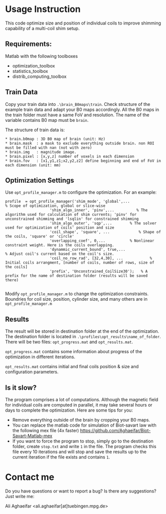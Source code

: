 # Usage Instruction
This code optimize size and position of individual coils to improve shimming capability of a multi-coil shim setup.
## Requirements:
Matlab with the following toolboxes 
* optimization_toolbox
* statistics_toolbox
* distrib_computing_toolbox
## Train Data
Copy your train data into `.\brain_B0maps\train`. Check structure of the example train data and adapt your B0 maps accordingly. All the B0 maps in the train folder must have a same FoV and resolution. The name of the variable contains B0 map must be `brain`. 

The structure of train data is:
```
* brain.b0map : 3D B0 map of brain (unit: Hz)
* brain.mask  : a mask to exclude everything outside brain. non ROI must be filled with nan (not with zero)
* brain.img   : magnitude image.
* brain.pixel : [x,y,z] number of voxels in each dimension
* brain.fov   : [x1,y1,z1;x2,y2,z2] define beginning and end of FoV in each dimension (unit: mm)
```
## Optimization Settings 
Use `opt_profile_manager.m` to configure the optimization. For an example:
```
profile  = opt_profile_manager('shim_mode', 'global',...              % Scope of optimization, global or slice-wise
					'shim_algo_inner', 'pinv',...          % The algorithm used for calculation of shim currents; 'pinv' for unconstrained shimming and 'lsqlin' for constrained shimming
					'shim_algo_outer', 'sqp',...		% The solver used for optimization of coils' position and size
					'coil_shape', 'square', ...             % Shape of the coils, 'square' or 'circle' 
					'overlapping_coef', 0,...			% Nonlinear constraint weight. Here is the coils overlapping. 
					'dynammic_current_bound', true,...                    % Adjust coil's current based on the coil's size.          
					'coil_no_row_rad', [32,4,30], ...            % Initial coils arrangment, [number of coils, number of rows, size of the coils]
					'prefix', 'Unconstrained_CoilSize30');   % A prefix for the name of destination folder (results will be saved there)
                               
```
Modify `opt_profile_manager.m` to change the optimization constraints. Boundries for coil size, position, cylinder size, and many others are in `opt_profile_manager.m` 

## Results
The result will be stored in destination folder at the end of the optimization. The destination folder is located in `.\profiles\opt_results\name_of_folder`. There will be two files: `opt_progress.mat` and `opt_results.mat`.

`opt_progress.mat` contains some information about progress of the optimization in different iterations. 

`opt_results.mat` contains initial and final coils position & size and configuration parameters.

## Is it slow?
The program comprises a lot of computations. Although the magnetic field for individual coils are computed in parallel, it may take several hours or days to complete the optimization. Here are some tips for you:
- Remove everything outside of the brain by cropping your B0 maps. 
- You can replace the matlab code for simulation of Biot-savart law with the following mex file (4x faster)
https://github.com/Aghaeifar/Biot-Savart-Matlab-mex
- If you want to force the program to stop, simply go to the destination folder, create `stop.txt` and write `1` in the file. The program checks this file every 10 iterations and will stop and save the results up to the current iteration if the file exists and contains `1`. 

# Contact me
Do you have questions or want to report a bug? Is there any suggestions? Just write me:

Ali Aghaeifar <ali.aghaeifar[at]tuebingen.mpg.de>




